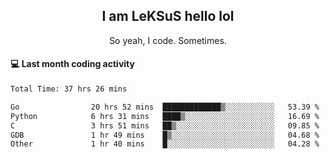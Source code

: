 <h2 align="center">I am LeKSuS hello lol</h2>
<p align="center">So yeah, I code. Sometimes.</p>

#### :computer: Last month coding activity
<!--START_SECTION:waka-->

```txt
Total Time: 37 hrs 26 mins

Go                20 hrs 52 mins  █████████████▒░░░░░░░░░░░   53.39 %
Python            6 hrs 31 mins   ████▒░░░░░░░░░░░░░░░░░░░░   16.69 %
C                 3 hrs 51 mins   ██▒░░░░░░░░░░░░░░░░░░░░░░   09.85 %
GDB               1 hr 49 mins    █▒░░░░░░░░░░░░░░░░░░░░░░░   04.68 %
Other             1 hr 40 mins    █░░░░░░░░░░░░░░░░░░░░░░░░   04.28 %
```

<!--END_SECTION:waka-->
